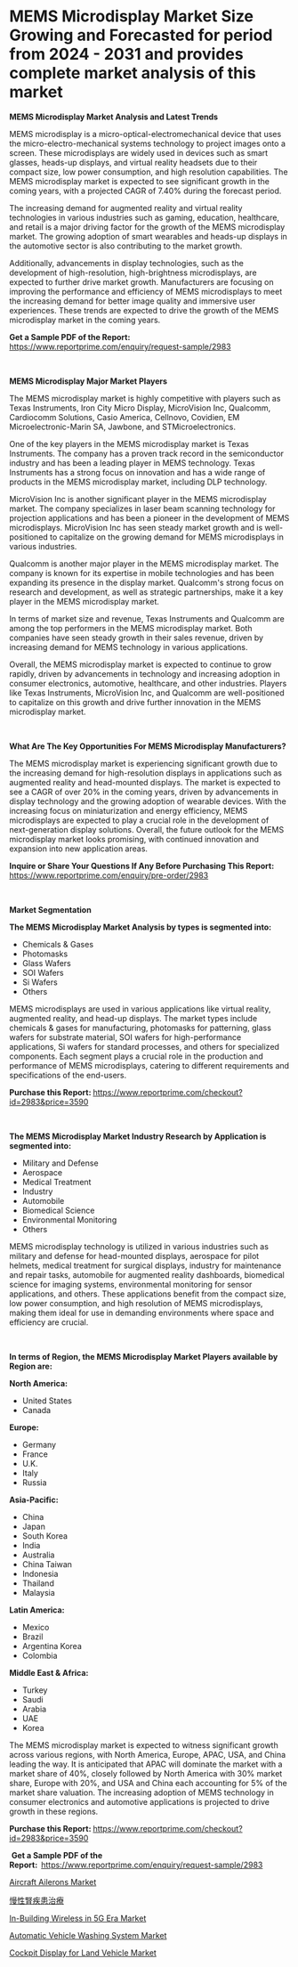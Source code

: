<p><h1>MEMS Microdisplay Market Size Growing and Forecasted for period from 2024 - 2031 and provides complete market analysis of this market</h1></p><p><strong>MEMS Microdisplay Market Analysis and Latest Trends</strong></p>
<p><p>MEMS microdisplay is a micro-optical-electromechanical device that uses the micro-electro-mechanical systems technology to project images onto a screen. These microdisplays are widely used in devices such as smart glasses, heads-up displays, and virtual reality headsets due to their compact size, low power consumption, and high resolution capabilities. The MEMS microdisplay market is expected to see significant growth in the coming years, with a projected CAGR of 7.40% during the forecast period.</p><p>The increasing demand for augmented reality and virtual reality technologies in various industries such as gaming, education, healthcare, and retail is a major driving factor for the growth of the MEMS microdisplay market. The growing adoption of smart wearables and heads-up displays in the automotive sector is also contributing to the market growth.</p><p>Additionally, advancements in display technologies, such as the development of high-resolution, high-brightness microdisplays, are expected to further drive market growth. Manufacturers are focusing on improving the performance and efficiency of MEMS microdisplays to meet the increasing demand for better image quality and immersive user experiences. These trends are expected to drive the growth of the MEMS microdisplay market in the coming years.</p></p>
<p><strong>Get a Sample PDF of the Report:&nbsp;</strong> <a href="https://www.reportprime.com/enquiry/request-sample/2983">https://www.reportprime.com/enquiry/request-sample/2983</a></p>
<p>&nbsp;</p>
<p><strong>MEMS Microdisplay Major Market Players</strong></p>
<p><p>The MEMS microdisplay market is highly competitive with players such as Texas Instruments, Iron City Micro Display, MicroVision Inc, Qualcomm, Cardiocomm Solutions, Casio America, Cellnovo, Covidien, EM Microelectronic-Marin SA, Jawbone, and STMicroelectronics. </p><p>One of the key players in the MEMS microdisplay market is Texas Instruments. The company has a proven track record in the semiconductor industry and has been a leading player in MEMS technology. Texas Instruments has a strong focus on innovation and has a wide range of products in the MEMS microdisplay market, including DLP technology.</p><p>MicroVision Inc is another significant player in the MEMS microdisplay market. The company specializes in laser beam scanning technology for projection applications and has been a pioneer in the development of MEMS microdisplays. MicroVision Inc has seen steady market growth and is well-positioned to capitalize on the growing demand for MEMS microdisplays in various industries.</p><p>Qualcomm is another major player in the MEMS microdisplay market. The company is known for its expertise in mobile technologies and has been expanding its presence in the display market. Qualcomm's strong focus on research and development, as well as strategic partnerships, make it a key player in the MEMS microdisplay market.</p><p>In terms of market size and revenue, Texas Instruments and Qualcomm are among the top performers in the MEMS microdisplay market. Both companies have seen steady growth in their sales revenue, driven by increasing demand for MEMS technology in various applications.</p><p>Overall, the MEMS microdisplay market is expected to continue to grow rapidly, driven by advancements in technology and increasing adoption in consumer electronics, automotive, healthcare, and other industries. Players like Texas Instruments, MicroVision Inc, and Qualcomm are well-positioned to capitalize on this growth and drive further innovation in the MEMS microdisplay market.</p></p>
<p>&nbsp;</p>
<p><strong>What Are The Key Opportunities For MEMS Microdisplay Manufacturers?</strong></p>
<p><p>The MEMS microdisplay market is experiencing significant growth due to the increasing demand for high-resolution displays in applications such as augmented reality and head-mounted displays. The market is expected to see a CAGR of over 20% in the coming years, driven by advancements in display technology and the growing adoption of wearable devices. With the increasing focus on miniaturization and energy efficiency, MEMS microdisplays are expected to play a crucial role in the development of next-generation display solutions. Overall, the future outlook for the MEMS microdisplay market looks promising, with continued innovation and expansion into new application areas.</p></p>
<p><strong>Inquire or Share Your Questions If Any Before Purchasing This Report:</strong> <a href="https://www.reportprime.com/enquiry/pre-order/2983">https://www.reportprime.com/enquiry/pre-order/2983</a></p>
<p>&nbsp;</p>
<p><strong>Market Segmentation</strong></p>
<p><strong>The MEMS Microdisplay Market Analysis by types is segmented into:</strong></p>
<p><ul><li>Chemicals & Gases</li><li>Photomasks</li><li>Glass Wafers</li><li>SOI Wafers</li><li>Si Wafers</li><li>Others</li></ul></p>
<p><p>MEMS microdisplays are used in various applications like virtual reality, augmented reality, and head-up displays. The market types include chemicals & gases for manufacturing, photomasks for patterning, glass wafers for substrate material, SOI wafers for high-performance applications, Si wafers for standard processes, and others for specialized components. Each segment plays a crucial role in the production and performance of MEMS microdisplays, catering to different requirements and specifications of the end-users.</p></p>
<p><strong>Purchase this Report:&nbsp;</strong><a href="https://www.reportprime.com/checkout?id=2983&price=3590">https://www.reportprime.com/checkout?id=2983&price=3590</a></p>
<p>&nbsp;</p>
<p><strong>The MEMS Microdisplay Market Industry Research by Application is segmented into:</strong></p>
<p><ul><li>Military and Defense</li><li>Aerospace</li><li>Medical Treatment</li><li>Industry</li><li>Automobile</li><li>Biomedical Science</li><li>Environmental Monitoring</li><li>Others</li></ul></p>
<p><p>MEMS microdisplay technology is utilized in various industries such as military and defense for head-mounted displays, aerospace for pilot helmets, medical treatment for surgical displays, industry for maintenance and repair tasks, automobile for augmented reality dashboards, biomedical science for imaging systems, environmental monitoring for sensor applications, and others. These applications benefit from the compact size, low power consumption, and high resolution of MEMS microdisplays, making them ideal for use in demanding environments where space and efficiency are crucial.</p></p>
<p>&nbsp;</p>
<p><strong>In terms of Region, the MEMS Microdisplay Market Players available by Region are:</strong></p>
<p>
    <p> <strong> North America: </strong>
        <ul>
            <li>United States</li>
            <li>Canada</li>
        </ul>
        </p> 
    <p> <strong> Europe: </strong>
        <ul>
            <li>Germany</li>
            <li>France</li>
            <li>U.K.</li>
            <li>Italy</li>
            <li>Russia</li>
        </ul>
        </p> 
    <p> <strong> Asia-Pacific: </strong>
        <ul>
            <li>China</li>
            <li>Japan</li>
            <li>South Korea</li>
            <li>India</li>
            <li>Australia</li>
            <li>China Taiwan</li>
            <li>Indonesia</li>
            <li>Thailand</li>
            <li>Malaysia</li>
        </ul>
        </p> 
    <p> <strong> Latin America: </strong>
        <ul>
            <li>Mexico</li>
            <li>Brazil</li>
            <li>Argentina Korea</li>
            <li>Colombia</li>
        </ul>
        </p> 
    <p> <strong> Middle East & Africa: </strong>
        <ul>
            <li>Turkey</li>
            <li>Saudi</li>
            <li>Arabia</li>
            <li>UAE</li>
            <li>Korea</li>
        </ul>
    </p>
    </p>
<p><p>The MEMS microdisplay market is expected to witness significant growth across various regions, with North America, Europe, APAC, USA, and China leading the way. It is anticipated that APAC will dominate the market with a market share of 40%, closely followed by North America with 30% market share, Europe with 20%, and USA and China each accounting for 5% of the market share valuation. The increasing adoption of MEMS technology in consumer electronics and automotive applications is projected to drive growth in these regions.</p></p>
<p><strong>Purchase this Report: </strong><a href="https://www.reportprime.com/checkout?id=2983&price=3590">https://www.reportprime.com/checkout?id=2983&price=3590</a></p>
<p>&nbsp;<strong>Get a Sample PDF of the Report:&nbsp;&nbsp;</strong><a href="https://www.reportprime.com/enquiry/request-sample/2983">https://www.reportprime.com/enquiry/request-sample/2983</a></p>
<p><strong></strong></p>
<p><p><a href="https://issuu.com/reportprime-2/docs/aircraft-ailerons-market-size-2030.pptx">Aircraft Ailerons Market</a></p><p><a href="https://github.com/SantosDicki04/Market-Research-Report-List-1/blob/main/776684912721.md">慢性腎疾患治療</a></p><p><a href="https://github.com/jaidynmorantestelletmjzya/Market-Research-Report-List-2/blob/main/in-building-wireless-in-5g-era-market.md">In-Building Wireless in 5G Era Market</a></p><p><a href="https://issuu.com/reportprime-2/docs/automatic-vehicle-washing-system-market-size-2030.">Automatic Vehicle Washing System Market</a></p><p><a href="https://github.com/ruddyyedelwadw/Market-Research-Report-List-1/blob/main/cockpit-display-for-land-vehicle-market.md">Cockpit Display for Land Vehicle Market</a></p></p>